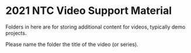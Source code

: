 # 2021 NTC Video Support Material

Folders in here are for storing additional content for videos, typically demo projects.

Please name the folder the title of the video (or series).
